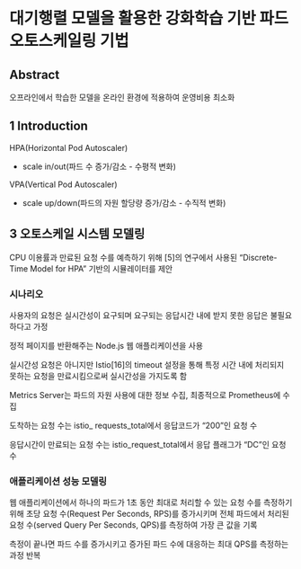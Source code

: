 # 대기행렬 모델을 활용한 강화학습 기반 파드 오토스케일링 기법

## Abstract

오프라인에서 학습한 모델을 온라인 환경에 적용하여 운영비용 최소화

## 1 Introduction

HPA(Horizontal Pod Autoscaler)

- scale in/out(파드 수 증가/감소 - 수평적 변화)

VPA(Vertical Pod Autoscaler)

- scale up/down(파드의 자원 할당량 증가/감소 - 수직적 변화)
  

## 3 오토스케일 시스템 모델링

CPU 이용률과 만료된 요청 수를 예측하기 위해 [5]의 연구에서 사용된 “Discrete-Time Model for HPA” 기반의 시뮬레이터를 제안

### 시나리오

사용자의 요청은 실시간성이 요구되며 요구되는 응답시간 내에 받지 못한 응답은 불필요하다고 가정

정적 페이지를 반환해주는 Node.js 웹 애플리케이션을 사용

실시간성 요청은 아니지만 Istio[16]의 timeout 설정을 통해 특정 시간 내에 처리되지 못하는 요청을 만료시킴으로써 실시간성을 가지도록 함

Metrics Server는 파드의 자원 사용에 대한 정보 수집, 최종적으로 Prometheus에 수집

도착하는 요청 수는 istio_ requests_total에서 응답코드가 “200”인 요청 수

응답시간이 만료되는 요청 수는 istio_request_total에서 응답 플래그가 “DC”인 요청 수

### 애플리케이션 성능 모델링

웹 애플리케이션에서 하나의 파드가 1초 동안 최대로 처리할 수 있는 요청 수를 측정하기 위해 초당 요청 수(Request Per Seconds, RPS)를 증가시키며 전체 파드에서 처리된 요청 수(served Query Per Seconds, QPS)를 측정하여 가장 큰 값을 기록

측정이 끝나면 파드 수를 증가시키고 증가된 파드 수에 대응하는 최대 QPS를 측정하는 과정 반복
